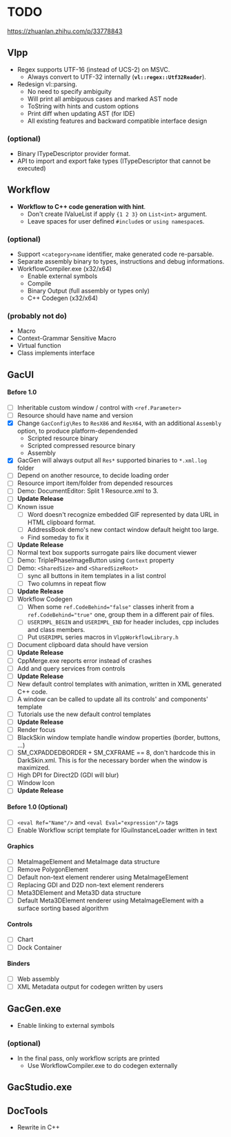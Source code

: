 # TODO

https://zhuanlan.zhihu.com/p/33778843

## Vlpp

* Regex supports UTF-16 (instead of UCS-2) on MSVC.
  * Always convert to UTF-32 internally (**`vl::regex::Utf32Reader`**).
* Redesign vl::parsing.
  * No need to specify ambiguity
  * Will print all ambiguous cases and marked AST node
  * ToString with hints and custom options
  * Print diff when updating AST (for IDE)
  * All existing features and backward compatible interface design

### (optional)

* Binary ITypeDescriptor provider format.
* API to import and export fake types (ITypeDescriptor that cannot be executed)

## Workflow

* **Workflow to C++ code generation with hint**.
  * Don't create IValueList if apply `{1 2 3}` on `List<int>` argument.
  * Leave spaces for user defined `#include`s or `using namespace`s.

### (optional)

* Support `<category>name` identifier, make generated code re-parsable.
* Separate assembly binary to types, instructions and debug informations.
* WorkflowCompiler.exe (x32/x64)
  * Enable external symbols
  * Compile
  * Binary Output (full assembly or types only)
  * C++ Codegen (x32/x64)

### (probably not do)

* Macro
* Context-Grammar Sensitive Macro
* Virtual function
* Class implements interface

## GacUI

#### Before 1.0
- [ ] Inheritable custom window / control with `<ref.Parameter>`
- [ ] Resource should have name and version
- [x] Change `GacConfig\Res` to `ResX86` and `ResX64`, with an additional `Assembly` option, to produce platform-dependended
  - Scripted resource binary
  - Scripted compressed resource binary
  - Assembly
- [x] GacGen will always output all `Res*` supported binaries to `*.xml.log` folder
- [ ] Depend on another resource, to decide loading order
- [ ] Resource import item/folder from depended resources
- [ ] Demo: DocumentEditor: Split 1 Resource.xml to 3.
- [ ] **Update Release**
- [ ] Known issue
  - [ ] Word doesn't recognize embedded GIF represented by data URL in HTML clipboard format.
  - [ ] AddressBook demo's new contact window default height too large.
  - Find someday to fix it
- [ ] **Update Release**
- [ ] Normal text box supports surrogate pairs like document viewer
- [ ] Demo: TriplePhaseImageButton using `Context` property
- [ ] Demo: `<SharedSize>` and `<SharedSizeRoot>`
  - [ ] sync all buttons in item templates in a list control
  - [ ] Two columns in repeat flow
- [ ] **Update Release**
- [ ] Workflow Codegen
  - [ ] When some `ref.CodeBehind="false"` classes inherit from a `ref.CodeBehind="true"` one, group them in a different pair of files.
  - [ ] `USERIMPL_BEGIN` and `USERIMPL_END` for header includes, cpp includes and class members.
  - [ ] Put `USERIMPL` series macros in `VlppWorkflowLibrary.h`
- [ ] Document clipboard data should have version
- [ ] **Update Release**
- [ ] CppMerge.exe reports error instead of crashes
- [ ] Add and query services from controls
- [ ] **Update Release**
- [ ] New default control templates with animation, written in XML generated C++ code.
- [ ] A window can be called to update all its controls' and components' template
- [ ] Tutorials use the new default control templates
- [ ] **Update Release**
- [ ] Render focus
- [ ] BlackSkin window template handle window properties (border, buttons, ...)
- [ ] SM_CXPADDEDBORDER + SM_CXFRAME == 8, don't hardcode this in DarkSkin.xml. This is for the necessary border when the window is maximized.
- [ ] High DPI for Direct2D (GDI will blur)
- [ ] Window Icon
- [ ] **Update Release**

#### Before 1.0 (Optional)
- [ ] `<eval Ref="Name"/>` and `<eval Eval="expression"/>` tags
- [ ] Enable Workflow script template for IGuiInstanceLoader written in text

#### Graphics
- [ ] MetaImageElement and MetaImage data structure
- [ ] Remove PolygonElement
- [ ] Default non-text element renderer using MetaImageElement
- [ ] Replacing GDI and D2D non-text element renderers
- [ ] Meta3DElement and Meta3D data structure
- [ ] Default Meta3DElement renderer using MetaImageElement with a surface sorting based algorithm

#### Controls
- [ ] Chart
- [ ] Dock Container

#### Binders
- [ ] Web assembly
- [ ] XML Metadata output for codegen written by users

## GacGen.exe

* Enable linking to external symbols

### (optional)

* In the final pass, only workflow scripts are printed
  * Use WorkflowCompiler.exe to do codegen externally

## GacStudio.exe

## DocTools

* Rewrite in C++
